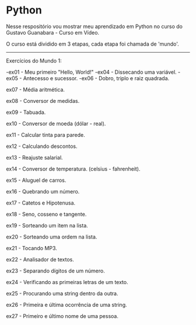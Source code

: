 # Python
 Nesse respositório vou mostrar meu aprendizado em Python no curso do Gustavo Guanabara - Curso em Vídeo.

 O curso está dividido em 3 etapas, cada etapa foi chamada de 'mundo'.

 _______________________________________________________
 Exercícios do Mundo 1:


 -ex01 - Meu primeiro "Hello, World!"
 -ex04 - Dissecando uma variável.
 -ex05 - Antecesso e sucessor.
 -ex06 - Dobro, triplo e raiz quadrada.

 ex07 - Média aritmética.

 ex08 - Conversor de medidas.

 ex09 - Tabuada.

 ex10 - Conversor de moeda (dólar - real).

 ex11 - Calcular tinta para parede.

 ex12 - Calculando descontos.

 ex13 - Reajuste salarial.

 ex14 - Conversor de temperatura. (celsius - fahrenheit).

 ex15 - Aluguel de carros.

 ex16 - Quebrando um número.

 ex17 - Catetos e Hipotenusa.

 ex18 - Seno, cosseno e tangente.

 ex19 - Sorteando um item na lista.

 ex20 - Sorteando uma ordem na lista.

 ex21 - Tocando MP3.

 ex22 - Analisador de textos.

 ex23 - Separando dígitos de um número.

 ex24 - Verificando as primeiras letras de um texto.

 ex25 - Procurando uma string dentro da outra.

 ex26 - Primeira e última ocorrência de uma string.

 ex27 - Primeiro e último nome de uma pessoa.
